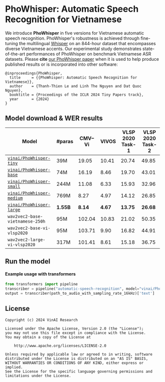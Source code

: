 # PhoWhisper:  Automatic  Speech  Recognition for  Vietnamese


We introduce **PhoWhisper** in five versions for Vietnamese automatic speech recognition. PhoWhisper's robustness is achieved through fine-tuning the multilingual [Whisper](https://github.com/openai/whisper)  on an 844-hour dataset that encompasses diverse Vietnamese accents. Our experimental study demonstrates state-of-the-art performances of PhoWhisper on benchmark Vietnamese ASR datasets. Please **cite** [our PhoWhisper paper](https://openreview.net/pdf?id=qsif2awK2L) when it is used to help produce published results or is incorporated into other software:

```
@inproceedings{PhoWhisper,
  title     = {{PhoWhisper: Automatic Speech Recognition for Vietnamese}},
  author    = {Thanh-Thien Le and Linh The Nguyen and Dat Quoc Nguyen},
  booktitle = {Proceedings of the ICLR 2024 Tiny Papers track},
  year      = {2024}
}
```

## Model download & WER results

| Model | #paras | CMV–Vi | VIVOS | VLSP 2020 Task-1 | VLSP 2020 Task-2
|---|---|---|---|---|---|
[`vinai/PhoWhisper-tiny`](https://huggingface.co/vinai/PhoWhisper-tiny) | 39M |19.05 |10.41 |20.74 |49.85
[`vinai/PhoWhisper-base`](https://huggingface.co/vinai/PhoWhisper-base) | 74M |16.19 |8.46 |19.70| 43.01
[`vinai/PhoWhisper-small`](https://huggingface.co/vinai/PhoWhisper-small) | 244M |11.08 |6.33 |15.93 |32.96
[`vinai/PhoWhisper-medium`](https://huggingface.co/vinai/PhoWhisper-medium) | 769M |8.27 |4.97 |14.12 |26.85
[`vinai/PhoWhisper-large`](https://huggingface.co/vinai/PhoWhisper-large) | **1.55B** |**8.14** |**4.67** |**13.75** |**26.68**
`wav2vec2-base-vietnamese-250h` |95M |102.04 |10.83 |21.02 |50.35
`wav2vec2-base-vi-vlsp2020` |95M |103.71| 9.90 |16.82 |44.91
`wav2vec2-large-vi-vlsp2020` |317M |101.41 |8.61 |15.18 |36.75

## Run the model

#### Example usage with transformers

```python
from transformers import pipeline
transcriber = pipeline("automatic-speech-recognition", model="vinai/PhoWhisper-small")
output = transcriber(path_to_audio_with_sampling_rate_16kHz)['text']
```



## License

```
Copyright (c) 2024 VinAI Research

Licensed under the Apache License, Version 2.0 (the "License");
you may not use this file except in compliance with the License.
You may obtain a copy of the License at

    http://www.apache.org/licenses/LICENSE-2.0

Unless required by applicable law or agreed to in writing, software
distributed under the License is distributed on an "AS IS" BASIS,
WITHOUT WARRANTIES OR CONDITIONS OF ANY KIND, either express or implied.
See the License for the specific language governing permissions and
limitations under the License.
```

